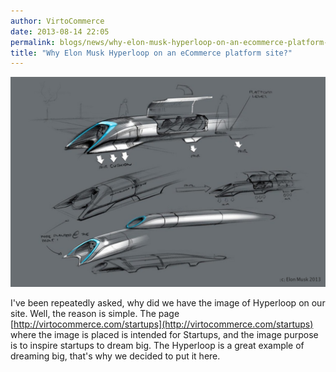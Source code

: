 ```yaml
---
author: VirtoCommerce
date: 2013-08-14 22:05
permalink: blogs/news/why-elon-musk-hyperloop-on-an-ecommerce-platform-site
title: "Why Elon Musk Hyperloop on an eCommerce platform site?"
---
```

![Why Elon Musk Hyperloop on an eCommerce platform site?](../../assets/images/blog/hyperloop.jpg)

I've been repeatedly asked, why did we have the image of Hyperloop on our site. Well, the reason is simple. The page [http://virtocommerce.com/startups](http://virtocommerce.com/startups) where the image is placed is intended for Startups, and the image purpose is to inspire startups to dream big. The Hyperloop is a great example of dreaming big, that's why we decided to put it here.